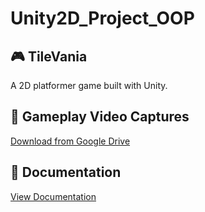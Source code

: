 # Unity2D_Project_OOP

## 🎮 TileVania
A 2D platformer game built with Unity.   

## 🎥 Gameplay Video Captures
[Download from Google Drive](https://drive.google.com/drive/folders/17LHxkvQZY22GQ8m4Xz0fbAGOejFdYZ5l)

## 📄 Documentation
[View Documentation](https://drive.google.com/file/d/1LvQ1AUvmzIqxa85xioFbiJjRKNnMs3fd/view?usp=drivesdk)

